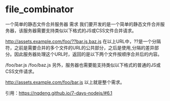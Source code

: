 # file_combinator
一个简单的静态文件合并服务器
需求
我们要开发的是一个简单的静态文件合并服务器，该服务器需要支持类似以下格式的JS或CSS文件合并请求。

http://assets.example.com/foo/??bar.js,baz.js
在以上URL中，??是一个分隔符，之前是需要合并的多个文件的URL的公共部分，之后是使用,分隔的差异部分。因此服务器处理这个URL时，返回的是以下两个文件按顺序合并后的内容。

/foo/bar.js
/foo/baz.js
另外，服务器也需要能支持类似以下格式的普通的JS或CSS文件请求。

http://assets.example.com/foo/bar.js
以上就是整个需求。

引用：https://nqdeng.github.io/7-days-nodejs/#6.1
